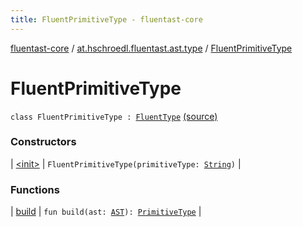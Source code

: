 ```yaml
---
title: FluentPrimitiveType - fluentast-core
---
```


[fluentast-core](../../index.html) / [at.hschroedl.fluentast.ast.type](../index.html) / [FluentPrimitiveType](.)

# FluentPrimitiveType

`class FluentPrimitiveType : `[`FluentType`](../-fluent-type/index.html) [(source)](https://github.com/hschroedl/FluentAST/tree/master/core/src/main/kotlin//at.hschroedl.fluentast/ast/type/PrimitiveType.kt#L8)

### Constructors

| [&lt;init&gt;](-init-.html) | `FluentPrimitiveType(primitiveType: `[`String`](https://kotlinlang.org/api/latest/jvm/stdlib/kotlin/-string/index.html)`)` |

### Functions

| [build](build.html) | `fun build(ast: `[`AST`](https://help.eclipse.org/neon/topic/org.eclipse.jdt.doc.isv/reference/api/org/eclipse/jdt/core/dom/AST.html)`): `[`PrimitiveType`](https://help.eclipse.org/neon/topic/org.eclipse.jdt.doc.isv/reference/api/org/eclipse/jdt/core/dom/PrimitiveType.html) |

